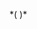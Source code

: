 *(
<doc-playground label="Regular Button" html="true" js="true" css="true" selector="body">
<template type="html">
<doc-head>
    <script src='framework/eon/eon.js'></script>
    <script>eon.import(['framework/eon/ui/eon-button','framework/custom/app-playground/app-showcase']);</script>
</doc-head>
<body>
    <app-showcase title='Outline'>
        <eon-button value='Button'></eon-button>
        <eon-button value='Disabled' disabled='true'></eon-button>
        <eon-button value='Button' vicon='vicon-cog'></eon-button>
    </app-showcase>
        <app-showcase title='Flat'>
        <eon-button value='Button' design='flat'></eon-button>
        <eon-button value='Disabled' disabled='true' design='flat'></eon-button>
        <eon-button vicon='vicon-build' design='flat'></eon-button>
    </app-showcase>
        <app-showcase title='Filled'><eon-button value='Button' design='filled'></eon-button>
        <eon-button value='Disabled' disabled='true' design='filled'></eon-button>
        <eon-button vicon='vicon-build' design='filled'></eon-button>
    </app-showcase>
</body>
</template>
<template type="js">
    function any(){// Do something }
</template>
<template type="css">
    doc-showcase .doc-showcase-title{color:red !important;}
</template>
        <template type="header">
          {"eon":{"link":"http://www.eonjs.org","icon":"link"},"vimlet":{"action":"alert;","icon":"bin"},"buttonIcon":{"link":"http://www.vimlet.com","icon":"bin",
          "text":"buttonIcon"},"button":{"action":"test", "text":"alert"}}
        </template>
        <template type="footer">
          {"eon":{"link":"http://www.eonjs.org","icon":"link"},"vimlet":{"action":"alert","icon":"bin"},"buttonIcon":{"link":"http://www.vimlet.com","icon":"bin",
          "text":"buttonIcon"},"button":{"action":"test", "text":"alert"}}
        </template>
</doc-playground>
)*